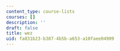 ```yaml
---
content_type: course-lists
courses: []
description: ''
draft: false
title: wez
uid: fa831b23-b387-4b5b-a653-a10faee04909
---
```

